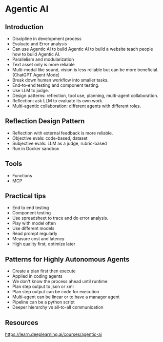 # Agentic AI

## Introduction

- Discipline in development process
- Evaluate and Error analysis
- Can use Agentic AI to build Agentic AI to build a website teach people how to build Agentic AI.
- Parallelism and modularization
- Text asset only is more reliable
- Multi-modal like sound, vision is less reliable but can be more beneficial. (ChatGPT Agent Mode)
- Break down human workflow into smaller tasks.
- End-to-end testing and component testing.
- Use LLM to judge.
- Design patterns: reflection, tool use, planning, multi-agent collaboration.
- Reflection: ask LLM to evaluate its own work.
- Multi-agentic collaboration: different agents with different roles.

## Reflection Design Pattern

- Reflection with external feedback is more reliable.
- Objective evals: code-based, dataset
- Subjective evals: LLM as a judge, rubric-based
- Run in Docker sandbox

## Tools

- Functions
- MCP

## Practical tips

- End to end testing
- Component testing
- Use spreadsheet to trace and do error analysis.
- Play with model often
- Use different models
- Read prompt regularly
- Measure cost and latency
- High quality first, optimize later

## Patterns for Highly Autonomous Agents

- Create a plan first then execute
- Applied in coding agents
- We don't know the process ahead until runtime
- Plan step output to json or xml
- Plan step output can be code for execution
- Multi-agent can be linear or to have a manager agent
- Pipeline can be a python script
- Deeper hierarchy vs all-to-all communication

## Resources

<https://learn.deeplearning.ai/courses/agentic-ai>
